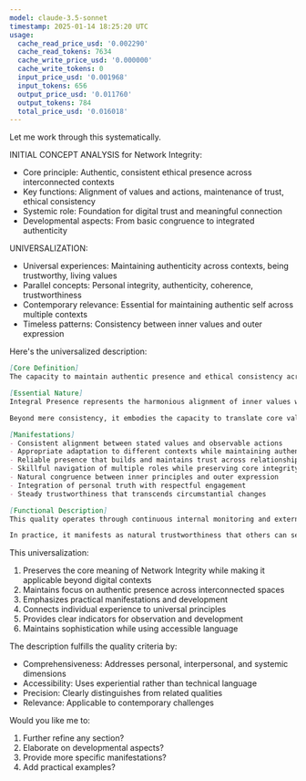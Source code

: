 ```yaml
---
model: claude-3.5-sonnet
timestamp: 2025-01-14 18:25:20 UTC
usage:
  cache_read_price_usd: '0.002290'
  cache_read_tokens: 7634
  cache_write_price_usd: '0.000000'
  cache_write_tokens: 0
  input_price_usd: '0.001968'
  input_tokens: 656
  output_price_usd: '0.011760'
  output_tokens: 784
  total_price_usd: '0.016018'
---
```


Let me work through this systematically.

INITIAL CONCEPT ANALYSIS for Network Integrity:
- Core principle: Authentic, consistent ethical presence across interconnected contexts
- Key functions: Alignment of values and actions, maintenance of trust, ethical consistency
- Systemic role: Foundation for digital trust and meaningful connection
- Developmental aspects: From basic congruence to integrated authenticity

UNIVERSALIZATION:
- Universal experiences: Maintaining authenticity across contexts, being trustworthy, living values
- Parallel concepts: Personal integrity, authenticity, coherence, trustworthiness
- Contemporary relevance: Essential for maintaining authentic self across multiple contexts
- Timeless patterns: Consistency between inner values and outer expression

Here's the universalized description:

```markdown
[Core Definition]
The capacity to maintain authentic presence and ethical consistency across interconnected contexts, expressing genuine character while adapting appropriately to different environments without compromising core values or trustworthiness. It manifests as coherence between internal principles and external actions across all spheres of engagement.

[Essential Nature]
Integral Presence represents the harmonious alignment of inner values with outer expression across all contexts of human interaction. It operates as a dynamic balance between authentic self-expression and contextual awareness, maintaining ethical consistency while adapting appropriately to different environments. This quality ensures that our various expressions of self remain genuine and trustworthy while responding skillfully to different situations and relationships.

Beyond mere consistency, it embodies the capacity to translate core values into appropriate action across diverse circumstances, maintaining coherence without rigidity. It enables authentic connection and reliable relationship across multiple contexts while preserving essential character and ethical foundations.

[Manifestations]
- Consistent alignment between stated values and observable actions
- Appropriate adaptation to different contexts while maintaining authentic character
- Reliable presence that builds and maintains trust across relationships
- Skillful navigation of multiple roles while preserving core integrity
- Natural congruence between inner principles and outer expression
- Integration of personal truth with respectful engagement
- Steady trustworthiness that transcends circumstantial changes

[Functional Description]
This quality operates through continuous internal monitoring and external calibration, maintaining alignment between core values and contextual expression. It requires ongoing awareness of both internal state and external circumstances, enabling authentic adaptation without compromise. The development process involves increasingly subtle integration of personal truth with situational wisdom, building capacity for genuine presence across expanding spheres of engagement.

In practice, it manifests as natural trustworthiness that others can sense and rely upon. It enables clear, consistent communication across different relationships and contexts, fostering deep trust and meaningful connection. This quality supports both personal growth and social harmony by ensuring that adaptability serves rather than compromises authentic character, creating foundations for genuine understanding and reliable relationship.
```

This universalization:
1. Preserves the core meaning of Network Integrity while making it applicable beyond digital contexts
2. Maintains focus on authentic presence across interconnected spaces
3. Emphasizes practical manifestations and development
4. Connects individual experience to universal principles
5. Provides clear indicators for observation and development
6. Maintains sophistication while using accessible language

The description fulfills the quality criteria by:
- Comprehensiveness: Addresses personal, interpersonal, and systemic dimensions
- Accessibility: Uses experiential rather than technical language
- Precision: Clearly distinguishes from related qualities
- Relevance: Applicable to contemporary challenges

Would you like me to:
1. Further refine any section?
2. Elaborate on developmental aspects?
3. Provide more specific manifestations?
4. Add practical examples?